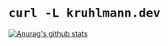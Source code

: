 # `curl -L kruhlmann.dev`

[![Anurag's github stats](https://github-readme-stats.vercel.app/api?username=kruhlmann)](https://github.com/kruhlmann)
